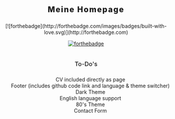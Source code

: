 <div align="center" style="text-align: center; margin: 0 auto;">

<h2 style="letter-spacing: 2px; font-weight: 800; margin-bottom: 24px;">
Meine Homepage
</h2>

<div style="display: inline-block;">
[![forthebadge](http://forthebadge.com/images/badges/built-with-love.svg)](http://forthebadge.com)

[![forthebadge](http://forthebadge.com/images/badges/made-with-vue.svg)](http://forthebadge.com)

</div>

<h3 style="font-weight: 500; margin-bottom: 24px;">
To-Do's
</h3>

<ul style="list-style-type: none;">
    <li>
        CV included directly as page
    </li>
    <li>
        Footer (includes github code link and language & theme switcher)
    </li>
    <li>
        Dark Theme
    </li>
    <li>
        English language support
    </li>
    <li>
        80's Theme
    </li>
    <li>
        Contact Form
    </li>
</ul>

</div>
